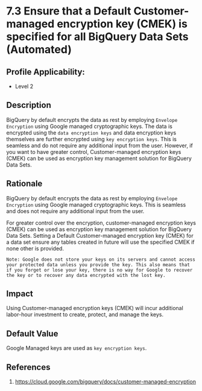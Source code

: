 # 7.3 Ensure that a Default Customer-managed encryption key (CMEK) is specified for all BigQuery Data Sets (Automated)

## Profile Applicability:

- Level 2

## Description

BigQuery by default encrypts the data as rest by employing `Envelope Encryption` using Google managed cryptographic keys. The data is encrypted using the `data encryption keys` and data encryption keys themselves are further encrypted using `key encryption keys`. This is seamless and do not require any additional input from the user. However, if you want to have greater control, Customer-managed encryption keys (CMEK) can be used as encryption key management solution for BigQuery Data Sets.

## Rationale

BigQuery by default encrypts the data as rest by employing `Envelope Encryption` using Google managed cryptographic keys. This is seamless and does not require any additional input from the user.  

For greater control over the encryption, customer-managed encryption keys (CMEK) can be used as encryption key management solution for BigQuery Data Sets. Setting a Default Customer-managed encryption key (CMEK) for a data set ensure any tables created in future will use the specified CMEK if none other is provided. 
```
Note: Google does not store your keys on its servers and cannot access your protected data unless you provide the key. This also means that if you forget or lose your key, there is no way for Google to recover the key or to recover any data encrypted with the lost key.
```
## Impact

Using Customer-managed encryption keys (CMEK) will incur additional labor-hour investment to create, protect, and manage the keys.

## Default Value

Google Managed keys are used as `key encryption keys`.

## References

1. https://cloud.google.com/bigquery/docs/customer-managed-encryption